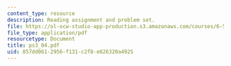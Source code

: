 ```yaml
---
content_type: resource
description: Reading assignment and problem set.
file: https://ol-ocw-studio-app-production.s3.amazonaws.com/courses/6-541j-speech-communication-spring-2004/857dd0612956f131c2f8e826320a4925_ps3_04.pdf
file_type: application/pdf
resourcetype: Document
title: ps3_04.pdf
uid: 857dd061-2956-f131-c2f8-e826320a4925
---
```


